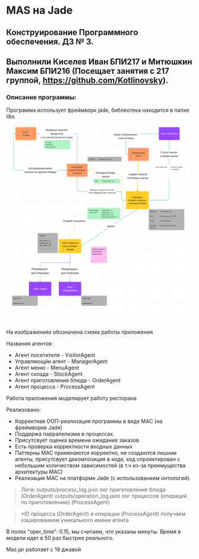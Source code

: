 # MAS на Jade
## Конструирование Программного обеспечения. ДЗ № 3.
## Выполнили Киселев Иван БПИ217 и Митюшкин Максим БПИ216 (Посещает занятия с 217 группой, https://github.com/Kotlinovsky).

### Описание программы:
Программа использует фреймворк jade, библеотека находится в папке libs

![img.png](images/diagram_pt_1.png)
![img_1.png](images/diagram_pt_2.png)

На изображениях обозначена схема работы приложения

Названия агентов:

- Агент посетителя - VisitorAgent
- Управляющйи агент - ManagerAgent
- Агент меню - MenuAgent
- Агент склада - StockAgent
- Агент приготовления блюда - OrderAgent
- Агент процесса - ProcessAgent


Работа приложения моделирует работу ресторана

Реализовано:

- Корректная ООП-реализация программы в виде МАС (на фреймворке Jade)
- Поддержа парралелизма в процессах.
- Присутсвует оценка времени ожидания заказов
- Есть проверка корректности входных данных
- Паттерны МАС применаются корректно, не создаются лишнии агенты, присутсвует декомпозиция в коде, код спроектирован с небольшим количеством зависимостей (в т.ч из-за преимущества архитектуры МАС)
- Реализация МАС на платформе Jade (с использованием онтологий).

> Логи:
> outputs/process_log.json лог приготовления блюда (OrderAgent)
> outputs/operation_log.json лог процессов (операций по приготовлению) (ProcessAgent)


> *ID процесса (OrderAgent) и операции (ProcessAgent) получаем хэшированием уникального имени агента

В полях "oper_time": 0.15, мы считаем, что указаны минуты. Время в модели идет в 50 раз быстрее реального.

Mas.jar работает с 19 джавой

